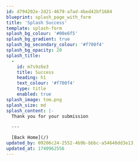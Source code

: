 ```yaml
---
id: d794202e-2d21-4679-a7ad-4bed42bf1684
blueprint: splash_page_with_form
title: 'Splash Success'
template: splash-form
splash_bg_colour: '#00e6f5'
splash_bg_gradient: true
splash_bg_secondary_colour: '#f700f4'
splash_bg_opacity: 20
splash_title:
  -
    id: m7s9z6e3
    title: Success
    heading: h1
    text_colour: '#f700f4'
    type: title
    enabled: true
splash_image: tom.png
splash_size: md
splash_content: |-
  Thank you for your submission

  ---

  [Back Home](/)
updated_by: 09206c24-2552-4b9b-bbbc-a54640dd3e13
updated_at: 1740962556
---
```

